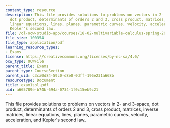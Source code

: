 ```yaml
---
content_type: resource
description: This file provides solutions to problems on vectors in 2- and 3-space,
  dot product, determinants of orders 2 and 3, cross product, matrices, inverse matrices,
  linear equations, lines, planes, parametric curves, velocity, acceleration, and
  Kepler's second law.
file: /ol-ocw-studio-app/courses/18-02-multivariable-calculus-spring-2006/a665789eb74b694a07341f0c15eb9c21_exam1sol.pdf
file_size: 100354
file_type: application/pdf
learning_resource_types:
- Exams
license: https://creativecommons.org/licenses/by-nc-sa/4.0/
ocw_type: OCWFile
parent_title: Exams
parent_type: CourseSection
parent_uid: c3ca0d84-59c0-d8e0-0dff-196e231a668b
resourcetype: Document
title: exam1sol.pdf
uid: a665789e-b74b-694a-0734-1f0c15eb9c21
---
```

This file provides solutions to problems on vectors in 2- and 3-space, dot product, determinants of orders 2 and 3, cross product, matrices, inverse matrices, linear equations, lines, planes, parametric curves, velocity, acceleration, and Kepler's second law.